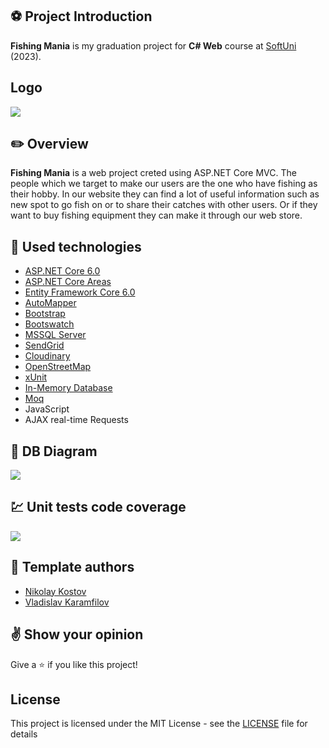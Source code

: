 ## :soccer: Project Introduction

**Fishing Mania** is my graduation project for **C# Web** course at [SoftUni](https://softuni.bg/ "SoftUni") (2023).

## Logo
![](https://res.cloudinary.com/dubpxleer/image/upload/v1671200039/clubManagerLogo_xppksk.png)

## :pencil2: Overview

**Fishing Mania** is a web project creted using ASP.NET Core MVC. The people which we target to make our users are the one who have fishing as their hobby. In our website they can find a lot of useful information such as new spot to go fish on or to share their catches with other users. Or if they want to buy fishing equipment they can make it through our web store.

## :hammer: Used technologies
* [ASP.NET Core 6.0](https://dotnet.microsoft.com/en-us/download/dotnet/6.0)
* [ASP.NET Core Areas](https://learn.microsoft.com/en-us/aspnet/core/mvc/controllers/areas?view=aspnetcore-6.0)
* [Entity Framework Core 6.0](https://learn.microsoft.com/en-us/ef/core/)
* [AutoMapper](https://automapper.org/)
* [Bootstrap](https://github.com/twbs/bootstrap)
* [Bootswatch](https://bootswatch.com/)
* [MSSQL Server](https://www.microsoft.com/en-us/sql-server)
* [SendGrid](https://sendgrid.com/)
* [Cloudinary](https://cloudinary.com/)
* [OpenStreetMap](https://www.openstreetmap.org/)
* [xUnit](https://github.com/xunit/xunit)
* [In-Memory Database](https://learn.microsoft.com/en-us/sql/relational-databases/in-memory-database?view=sql-server-ver16)
* [Moq](https://github.com/moq/moq)
* JavaScript
* AJAX real-time Requests

## :wrench: DB Diagram
![](https://res.cloudinary.com/dksccul6u/image/upload/v1691404629/iwbfvbysfvpz3febi4ms.png)

## :chart: Unit tests code coverage
![](https://res.cloudinary.com/dksccul6u/image/upload/v1691404610/cjzbxvfoklqds4oegyex.png)

## :muscle: Template authors

- [Nikolay Kostov](https://github.com/NikolayIT)
- [Vladislav Karamfilov](https://github.com/vladislav-karamfilov)

## :v: Show your opinion
Give a :star: if you like this project!

## License
This project is licensed under the MIT License - see the [LICENSE](LICENSE) file for details
